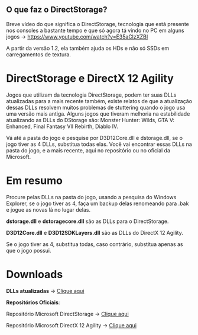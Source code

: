 ## O que faz o DirectStorage?

Breve vídeo do que significa o DirectStorage, tecnologia que está presente nos consoles a bastante tempo e que só agora tá vindo no PC em alguns jogos -> https://www.youtube.com/watch?v=E35aClzXZBI

A partir da versão 1.2, ela também ajuda os HDs e não só SSDs em carregamentos de textura.

# DirectStorage e DirectX 12 Agility


Jogos que utilizam da tecnologia DirectStorage, podem ter suas DLLs atualizadas para a mais recente também, existe relatos de que a atualização dessas DLLs resolvem muitos problemas de stuttering quando o jogo usa uma versão mais antiga. 
Alguns jogos que tiveram melhoria na estabilidade atualizando as DLLs do DStorage são: Monster Hunter: Wilds, GTA V: Enhanced, Final Fantasy VII Rebirth, Diablo IV.


Vá até a pasta do jogo e pesquise por D3D12Core.dll e dstorage.dll, se o jogo tiver as 4 DLLs, substitua todas elas.
Você vai encontrar essas DLLs na pasta do jogo, e a mais recente, aqui no repositório ou no oficial da Microsoft.


# Em resumo
Procure pelas DLLs na pasta do jogo, usando a pesquisa do Windows Explorer, se o jogo tiver as 4, faça um backup delas renomeando para .bak e jogue as novas lá no lugar delas.

**dstorage.dll** e **dstoragecore.dll** são as DLLs para o DirectStorage.

**D3D12Core.dll** e **D3D12SDKLayers.dll** são as DLLs do DirectX 12 Agility.

Se o jogo tiver as 4, substitua todas, caso contrário, substitua apenas as que o jogo possui.


# Downloads
**DLLs atualizadas** -> [Clique aqui](https://github.com/renannmp/dlssinspectorxml/raw/main/DirectStorage/DirectStorage%201.2.4%20%2B%20DirectX%2012%20Agility%201.716.1%20DLLs.7z.7z)

**Repositórios Oficiais**:

Repositório Microsoft DirectStorage -> [Clique aqui](https://www.nuget.org/packages/Microsoft.Direct3D.DirectStorage#versions-body-tab)

Repositório Microsoft DirectX 12 Agility -> [Clique aqui](https://www.nuget.org/packages/Microsoft.Direct3D.D3D12#versions-body-tab)
